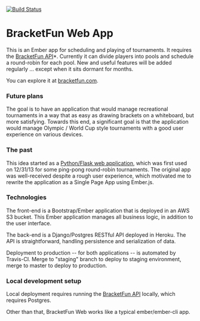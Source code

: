 [![Build Status](https://travis-ci.org/ewilson/bracketfun_web.svg?branch=travis)](https://travis-ci.org/ewilson/bracketfun_web)

BracketFun Web App
==================

This is an Ember app for scheduling and playing of tournaments. It requires the
[BracketFun API](https://github.com/ewilson/bracketfun_api)*. Currently it can divide
players into pools and schedule a round-robin for each pool.  New and useful features will be added regularly ... except when it sits dormant for months.

You can explore it at [bracketfun.com](http://bracketfun.com/).

### Future plans

The goal is to have an application that would manage recreational tournaments in a way
that as easy as drawing brackets on a whiteboard, but more satisfying.
Towards this end, a significant goal is that the application would manage
Olympic / World Cup style tournaments with a good user experience on various devices.

### The past

This idea started as a [Python/Flask web application](https://github.com/ewilson/tournament),
which was first used on 12/31/13 for some ping-pong round-robin tournaments.
The original app was well-received despite a rough user experience, which
motivated me to rewrite the application as a Single Page App using Ember.js.

### Technologies

The front-end is a Bootstrap/Ember application that is deployed in an
AWS S3 bucket. This Ember application manages all business logic, in
addition to the user interface.

The back-end is a Django/Postgres RESTful API deployed in Heroku.
The API is straightforward, handling persistence and serialization of data.

Deployment to production -- for both applications -- is automated by Travis-CI.
Merge to "staging" branch to deploy to staging environment, merge to master to
deploy to production.

### Local development setup

Local deployment requires running the [BracketFun API](https://github.com/ewilson/bracketfun_api)
locally, which requires Postgres.

Other than that, BracketFun Web works like a typical ember/ember-cli app.

